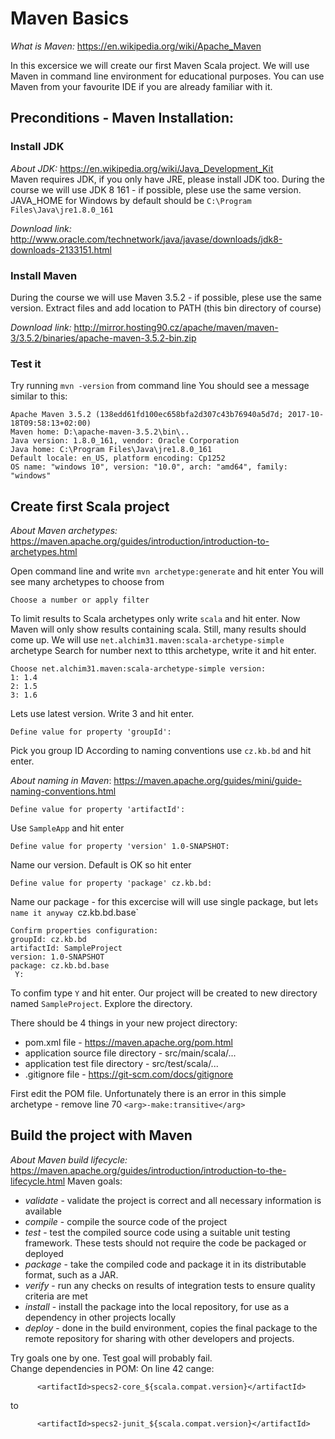 # Maven Basics
_What is Maven:_ https://en.wikipedia.org/wiki/Apache_Maven<br/>

In this excersice we will create our first Maven Scala project.
We will use Maven in command line environment for educational purposes. You can use Maven from your favourite IDE if you are  already familiar with it.

## Preconditions - Maven Installation:

### Install JDK
_About JDK:_ https://en.wikipedia.org/wiki/Java_Development_Kit<br/>
Maven requires JDK, if you only have JRE, please install JDK too.
During the course we will use JDK 8 161 - if possible, plese use the same version.
JAVA_HOME for Windows by default should be `C:\Program Files\Java\jre1.8.0_161`<br />

_Download link:_ http://www.oracle.com/technetwork/java/javase/downloads/jdk8-downloads-2133151.html

### Install Maven
During the course we will use Maven 3.5.2 - if possible, plese use the same version.
Extract files and add location to PATH (this bin directory of course)<br />

_Download link:_ http://mirror.hosting90.cz/apache/maven/maven-3/3.5.2/binaries/apache-maven-3.5.2-bin.zip

### Test it
Try running `mvn -version` from command line
You should see a message similar to this:
```
Apache Maven 3.5.2 (138edd61fd100ec658bfa2d307c43b76940a5d7d; 2017-10-18T09:58:13+02:00)
Maven home: D:\apache-maven-3.5.2\bin\..
Java version: 1.8.0_161, vendor: Oracle Corporation
Java home: C:\Program Files\Java\jre1.8.0_161
Default locale: en_US, platform encoding: Cp1252
OS name: "windows 10", version: "10.0", arch: "amd64", family: "windows"
```


## Create first Scala project
_About Maven archetypes:_ https://maven.apache.org/guides/introduction/introduction-to-archetypes.html<br/>

Open command line and write `mvn archetype:generate` and hit enter
You will see many archetypes to choose from
```
Choose a number or apply filter
```
To limit results to Scala archetypes only write `scala` and hit enter. Now Maven will only show results containing scala.
Still, many results should come up. We will use `net.alchim31.maven:scala-archetype-simple` archetype
Search for number next to tthis archetype, write it and hit enter.
```
Choose net.alchim31.maven:scala-archetype-simple version:
1: 1.4
2: 1.5
3: 1.6
```
Lets use latest version. Write 3 and hit enter.
```
Define value for property 'groupId':
```
Pick you group ID
According to naming conventions use `cz.kb.bd` and hit enter. <br />

_About naming in Maven_: https://maven.apache.org/guides/mini/guide-naming-conventions.html
```
Define value for property 'artifactId':
```
Use `SampleApp` and hit enter
```
Define value for property 'version' 1.0-SNAPSHOT:
```
Name our version. Default is OK so hit enter
```
Define value for property 'package' cz.kb.bd:
```
Name our package - for this excercise will will use single package, but let`s name it anyway `cz.kb.bd.base`
```
Confirm properties configuration:
groupId: cz.kb.bd
artifactId: SampleProject
version: 1.0-SNAPSHOT
package: cz.kb.bd.base
 Y: 
 ```
 To confim type `Y` and hit enter. Our project will be created to new directory named `SampleProject`.
 Explore the directory.
 
 There should be 4 things in your new project directory:
   * pom.xml file - https://maven.apache.org/pom.html
   * application source file directory - src/main/scala/...
   * application test file directory - src/test/scala/...
   * .gitignore file - https://git-scm.com/docs/gitignore
 
 First edit the POM file. 
 Unfortunately there is an error in this simple archetype - remove line 70 `<arg>-make:transitive</arg>`
 
 

## Build the project with Maven
_About Maven build lifecycle:_ https://maven.apache.org/guides/introduction/introduction-to-the-lifecycle.html
Maven goals:
  * _validate_ - validate the project is correct and all necessary information is available
  * _compile_ - compile the source code of the project
  * _test_ - test the compiled source code using a suitable unit testing framework. These tests should not require the code be packaged or deployed
  * _package_ - take the compiled code and package it in its distributable format, such as a JAR.
  * _verify_ - run any checks on results of integration tests to ensure quality criteria are met
  * _install_ - install the package into the local repository, for use as a dependency in other projects locally
  * _deploy_ - done in the build environment, copies the final package to the remote repository for sharing with other developers and projects.
  
  
Try goals one by one.
Test goal will probably fail.<br />
Change dependencies in POM: On line 42 cange:
```
      <artifactId>specs2-core_${scala.compat.version}</artifactId>
```
to
```
      <artifactId>specs2-junit_${scala.compat.version}</artifactId>
```
 

